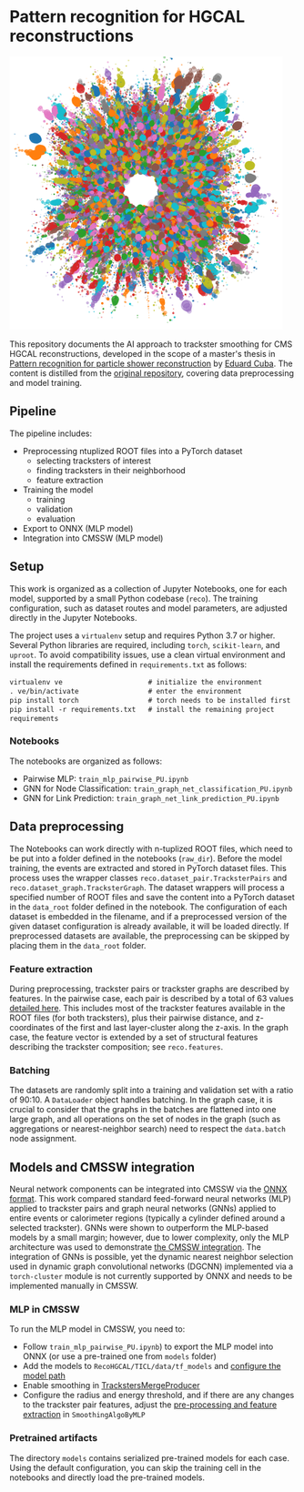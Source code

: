 # Pattern recognition for HGCAL reconstructions

![](./images/donut_50e_front.png)

This repository documents the AI approach to trackster smoothing for CMS HGCAL reconstructions, developed in the scope of a master's thesis in [Pattern recognition for particle shower reconstruction](https://www.merlin.uzh.ch/publication/show/23612) by [Eduard Cuba](mailto:eduard.cuba@uzh.ch). The content is distilled from the [original repository](https://github.com/edcuba/TICLPatternReco), covering data preprocessing and model training.

## Pipeline

The pipeline includes:
- Preprocessing ntuplized ROOT files into a PyTorch dataset
    - selecting tracksters of interest
    - finding tracksters in their neighborhood
    - feature extraction
- Training the model
    - training
    - validation
    - evaluation
- Export to ONNX (MLP model)
- Integration into CMSSW (MLP model)

## Setup

This work is organized as a collection of Jupyter Notebooks, one for each model, supported by a small Python codebase (`reco`).
The training configuration, such as dataset routes and model parameters, are adjusted directly in the Jupyter Notebooks.

The project uses a `virtualenv` setup and requires Python 3.7 or higher.
Several Python libraries are required, including `torch`, `scikit-learn`, and `uproot`. To avoid compatibility issues, use a clean virtual environment and install the requirements defined in `requirements.txt` as follows:
```
virtualenv ve                     # initialize the environment
. ve/bin/activate                 # enter the environment
pip install torch                 # torch needs to be installed first
pip install -r requirements.txt   # install the remaining project requirements
```

### Notebooks

The notebooks are organized as follows:
- Pairwise MLP: `train_mlp_pairwise_PU.ipynb`
- GNN for Node Classification: `train_graph_net_classification_PU.ipynb`
- GNN for Link Prediction: `train_graph_net_link_prediction_PU.ipynb`

## Data preprocessing

The Notebooks can work directly with n-tuplized ROOT files, which need to be put into a folder defined in the notebooks (`raw_dir`).
Before the model training, the events are extracted and stored in PyTorch dataset files. This process uses the wrapper classes `reco.dataset_pair.TracksterPairs` and `reco.dataset_graph.TracksterGraph`.
The dataset wrappers will process a specified number of ROOT files and save the content into a PyTorch dataset in the `data_root` folder defined in the notebook.
The configuration of each dataset is embedded in the filename, and if a preprocessed version of the given dataset configuration is already available, it will be loaded directly.
If preprocessed datasets are available, the preprocessing can be skipped by placing them in the `data_root` folder.

### Feature extraction

During preprocessing, trackster pairs or trackster graphs are described by features.
In the pairwise case, each pair is described by a total of 63 values [detailed here](https://github.com/edcuba/cmssw/blob/CMSSW_12_6_0_pre3_MLP_smoothing_with_ntuplizer/RecoHGCal/TICL/plugins/SmoothingAlgoByMLP.cc#L196). This includes most of the trackster features available in the ROOT files (for both tracksters), plus their pairwise distance, and z-coordinates of the first and last layer-cluster along the z-axis.
In the graph case, the feature vector is extended by a set of structural features describing the trackster composition; see `reco.features`.

### Batching

The datasets are randomly split into a training and validation set with a ratio of 90:10. A `DataLoader` object handles batching. In the graph case, it is crucial to consider that the graphs in the batches are flattened into one large graph, and all operations on the set of nodes in the graph (such as aggregations or nearest-neighbor search) need to respect the `data.batch` node assignment.


## Models and CMSSW integration

Neural network components can be integrated into CMSSW via the [ONNX format](https://onnx.ai/).
This work compared standard feed-forward neural networks (MLP) applied to trackster pairs and graph neural networks (GNNs) applied to entire events or calorimeter regions (typically a cylinder defined around a selected trackster).
GNNs were shown to outperform the MLP-based models by a small margin; however, due to lower complexity, only the MLP architecture was used to demonstrate [the CMSSW integration](https://github.com/edcuba/cmssw).
The integration of GNNs is possible, yet the dynamic nearest neighbor selection used in dynamic graph convolutional networks (DGCNN) implemented via a `torch-cluster` module is not currently supported by ONNX and needs to be implemented manually in CMSSW.

### MLP in CMSSW

To run the MLP model in CMSSW, you need to:
- Follow `train_mlp_pairwise_PU.ipynb`) to export the MLP model into ONNX (or use a pre-trained one from `models` folder)
- Add the models to `RecoHGCAL/TICL/data/tf_models` and [configure the model path](https://github.com/edcuba/cmssw/blob/CMSSW_12_6_0_pre3_MLP_smoothing_with_ntuplizer/RecoHGCal/TICL/plugins/TrackstersMergeProducer.cc#L695)
- Enable smoothing in [TrackstersMergeProducer](https://github.com/edcuba/cmssw/blob/CMSSW_12_6_0_pre3_MLP_smoothing_with_ntuplizer/RecoHGCal/TICL/plugins/TrackstersMergeProducer.cc#L655)
- Configure the radius and energy threshold, and if there are any changes to the trackster pair features, adjust the [pre-processing and feature extraction](https://github.com/edcuba/cmssw/blob/CMSSW_12_6_0_pre3_MLP_smoothing_with_ntuplizer/RecoHGCal/TICL/plugins/SmoothingAlgoByMLP.cc#L47) in `SmoothingAlgoByMLP`


### Pretrained artifacts

The directory `models` contains serialized pre-trained models for each case. Using the default configuration, you can skip the training cell in the notebooks and directly load the pre-trained models.
